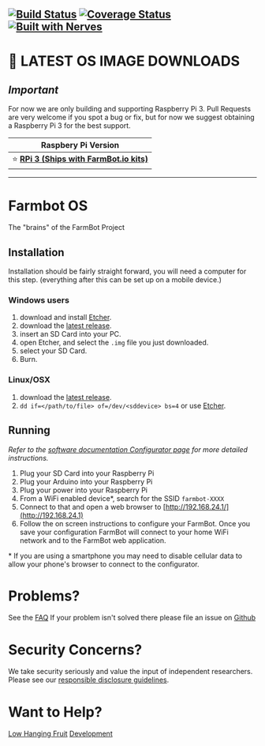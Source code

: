 [![Build Status](https://circleci.com/gh/FarmBot/farmbot_os/tree/staging.svg?style=svg)](https://circleci.com/gh/FarmBot/farmbot_os/tree/staging)
[![Coverage Status](https://coveralls.io/repos/github/FarmBot/farmbot_os/badge.svg?branch=staging)](https://coveralls.io/github/FarmBot/farmbot_os?branch=staging)
[![Built with Nerves](http://nerves-project.org/images/badge/nerves-badge_75x39_black.png)](http://nerves-project.org/)
---

<!-- DON'T CHANGE THE TEXT BELOW. It is used in documentation links. -->
# :floppy_disk: LATEST OS IMAGE DOWNLOADS
<!-- DON'T CHANGE THE TEXT ABOVE. It is used in documentation links. -->

## _*Important*_
For now we are only building and supporting Raspberry Pi 3. Pull Requests are very welcome
if you spot a bug or fix, but for now we suggest obtaining a Raspberry Pi 3 for the best support.


|Raspbery Pi Version |
|---|
| :star: **[RPi 3 (Ships with FarmBot.io kits)](https://github.com/FarmBot/farmbot_os/releases/download/v6.4.1/farmbot-rpi3-6.4.1.img)**|
---

# Farmbot OS
The "brains" of the FarmBot Project

## Installation
Installation should be fairly straight forward, you will need a computer for this step.
(everything after this can be set up on a mobile device.)

### Windows users

 1. download and install [Etcher](https://etcher.io/).
 0. download the [latest release](#floppy_disk-latest-os-image-downloads).
 0. insert an SD Card into your PC.
 0. open Etcher, and select the `.img` file you just downloaded.
 0. select your SD Card.
 0. Burn.

### Linux/OSX

 1. download the [latest release](#floppy_disk-latest-os-image-downloads).
 0. ```dd if=</path/to/file> of=/dev/<sddevice> bs=4``` or use [Etcher](https://etcher.io/).

## Running
_Refer to the [software documentation Configurator page](https://software.farm.bot/docs/configurator) for more detailed instructions._

 1. Plug your SD Card into your Raspberry Pi
 0. Plug your Arduino into your Raspberry Pi
 0. Plug your power into your Raspberry Pi
 0. From a WiFi enabled device*, search for the SSID `farmbot-XXXX`
 0. Connect to that and open a web browser to [http://192.168.24.1/](http://192.168.24.1)
 0. Follow the on screen instructions to configure your FarmBot. Once you save your configuration FarmBot will connect to your home WiFi network and to the FarmBot web application.

\* If you are using a smartphone you may need to disable cellular data to allow your phone's browser to connect to the configurator.

# Problems?

See the [FAQ](docs/FAQ.md)
If your problem isn't solved there please file an issue on [Github](https://github.com/FarmBot/farmbot_os/issues/new)

# Security Concerns?

We take security seriously and value the input of independent researchers. Please see our [responsible disclosure guidelines](https://farm.bot/responsible-disclosure-of-security-vulnerabilities/).

# Want to Help?

[Low Hanging Fruit](https://github.com/FarmBot/farmbot_os/search?utf8=%E2%9C%93&q=TODO)
[Development](CONTRIBUTING.md)
